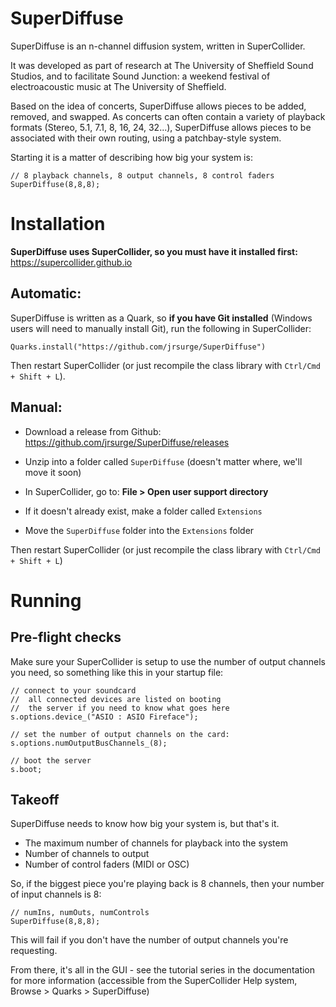 # SuperDiffuse
SuperDiffuse is an n-channel diffusion system, written in SuperCollider.

It was developed as part of research at The University of Sheffield Sound Studios, and to facilitate Sound Junction: a weekend festival of electroacoustic music at The University of Sheffield.

Based on the idea of concerts, SuperDiffuse allows pieces to be added, removed, and swapped. As concerts can often contain a variety of playback formats (Stereo, 5.1, 7.1, 8, 16, 24, 32...), SuperDiffuse allows pieces to be associated with their own routing, using a patchbay-style system.

Starting it is a matter of describing how big your system is:

```supercollider
// 8 playback channels, 8 output channels, 8 control faders
SuperDiffuse(8,8,8);
```

# Installation

__SuperDiffuse uses SuperCollider, so you must have it installed first:__
https://supercollider.github.io

## Automatic:
SuperDiffuse is written as a Quark, so __if you have Git installed__ (Windows users will need to manually install Git), run the following in SuperCollider:

```supercollider
Quarks.install("https://github.com/jrsurge/SuperDiffuse")
```

Then restart SuperCollider (or just recompile the class library with `Ctrl/Cmd + Shift + L`).

## Manual:
* Download a release from Github:
https://github.com/jrsurge/SuperDiffuse/releases

* Unzip into a folder called `SuperDiffuse` (doesn't matter where, we'll move it soon)

* In SuperCollider, go to: __File > Open user support directory__

* If it doesn't already exist, make a folder called `Extensions`

* Move the `SuperDiffuse` folder into the `Extensions` folder

Then restart SuperCollider (or just recompile the class library with `Ctrl/Cmd + Shift + L`)

# Running

## Pre-flight checks
Make sure your SuperCollider is setup to use the number of output channels you need, so something like this in your startup file:
```supercollider
// connect to your soundcard
//  all connected devices are listed on booting
//  the server if you need to know what goes here
s.options.device_("ASIO : ASIO Fireface");

// set the number of output channels on the card:
s.options.numOutputBusChannels_(8);

// boot the server
s.boot;
```

## Takeoff
SuperDiffuse needs to know how big your system is, but that's it.

* The maximum number of channels for playback into the system
* Number of channels to output
* Number of control faders (MIDI or OSC)

So, if the biggest piece you're playing back is 8 channels, then your number of input channels is 8:

```supercollider
// numIns, numOuts, numControls
SuperDiffuse(8,8,8);
```

This will fail if you don't have the number of output channels you're requesting.

From there, it's all in the GUI - see the tutorial series in the documentation for more information (accessible from the SuperCollider Help system, Browse > Quarks > SuperDiffuse)
